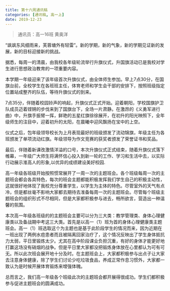 ```yaml
---
title: 第十六周通讯稿
categories: [通讯稿, 高一上]
date: 2019-12-23
---
```


> 通讯员：高一16班 黄奥洋

“飒飒东风细雨来，芙蓉塘外有轻雷”。新的学期，新的气象，新的学期见证新的发展，新的目标迎接新的挑战。

据悉，每周一的清晨，由我校各年级轮流举行升旗仪式，升国旗活动已是我校对学生进行思想政治教育的一项重要内容。

本学期一年级迎来了该年级首次升旗仪式，由全体师生参加。早上7点30分，在国旗台前，全校学生在各班班主任，体育老师和学生会干部的安排下，按照班级指定位置站成整齐的队伍，等待升旗仪式的到来。

7点35分，伴随着校园铃声的响起，升旗仪式正式开始。迎着朝阳，学校国旗护卫队成员迈着铿锵的步伐来到了国旗台下，全场一片肃静。在激昂的《义勇军进行曲》中，升旗手振臂一挥，鲜艳的五星红旗徐徐展开，在初升的阳光映照下，全年级师生的注目中，迎着初升的太阳，在晨曦中迎风飘扬在宝中的上空。

仪式之后，包年级领导校长为上月表现最好的班级颁发了流动锦旗，年级主任为各班颁发了单项流动红旗。年级领导为作文竞赛的获奖者颁发了荣誉证书和奖品。

最后，伴随着新课改激情洋溢的口号，本次升旗仪式正式结束，随着升旗仪式落下帷幕，一年级广大师生将满怀信心投入到新一轮的工作、学习和生活中去，以实际行动展示淮高人的形象,以优异的成绩建设美好校园.

高一年级各班级开始按照惯常展开了一周一次的主题班会。各个班级每周一次的主题班会都会各具特色，每次的班会主题都能积极发挥我们学生自己的积极主动性，这就很好地体现了我校充分尊重学生，以学生为主体的特色。尽管室外的天气有点冷，但是都丝毫不影响大家都去期待去准备每周一次的主题班会。尽管每个班级主题班会的组织形式不尽相同，但是大家都积极参与进去，畅所欲言，营造出一种温馨的氛围。

本次高一年级各班级的的主题班会主要可以分为三大类：教学管理类、身体心理健康类以及备战期中考这三大类。首先是以高一（1）班为首的身体心理健康类主题班会。高一（1）班选取这个为主题也是基于此阶段学生的情况而来，因为近期在一班出现了两例水痘患者而且被隔离回家治疗了，这个情况反映出了学生身体抵抗力太弱，平日里锻炼太少。尤其在高中阶段课业负担沉重，有好的身体才能更好地打赢这场没有硝烟的战争。但是平日里大家都没把锻炼身体放在心里都认为可有可无。所以此次班会展开地十分及时。在主题班会上，大家都积极参与出点子让大家去注意身体健康，除了学生们讨论少吃垃圾食品，养成正常作息习惯外，大家都一致认为是时候开展体育锻炼来增强体魄。

总而言之，我们高一年级各个班级此次的主题班会都开展得很成功。学生们都积极参与促进主题班会的圆满成功。
